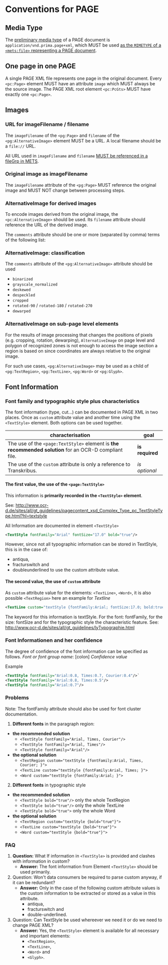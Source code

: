 # Conventions for PAGE

## Media Type

The [preliminary media type](https://github.com/OCR-D/spec/issues/33) of a PAGE
document is `application/vnd.prima.page+xml`, which MUST be used [as the `MIMETYPE` of a `<mets:file>`
representing a PAGE document](https://ocr-d.github.io/mets#media-type-for-page-xml).

## One page in one PAGE

A single PAGE XML file represents one page in the original document.
Every `<pc:Page>` element MUST have an attribute `image` which MUST always be the source image.
The PAGE XML root element `<pc:PcGts>` MUST have exactly one `<pc:Page>`.

## Images

### URL for imageFilename / filename

The `imageFilename` of the `<pg:Page>` and `filename` of the `<pg:AlternativeImage>` element MUST be a URL. A local filename should be a `file://` URL.

All URL used in `imageFilename` and `filename` [MUST be referenced in a fileGrp in METS](https://ocr-d.github.io/mets#if-in-page-then-in-mets).

### Original image as imageFilename

The `imageFilename` attribute of the `<pg:Page>` MUST reference the original image and MUST NOT change between processing steps.

### AlternativeImage for derived images

To encode images derived from the original image, the `<pc:AlternativeImage>` should be used. Its `filename` attribute should reference the URL of the derived image.

The `comments` attribute should be one or more (separated by comma) terms of the following list:

### AlternativeImage: classification

The `comments` attribute of the `<pg:AlternativeImage>` attribute should be used

  * `binarized`
  * `grayscale_normalized`
  * `deskewed`
  * `despeckled`
  * `cropped`
  * `rotated-90` / `rotated-180` / `rotated-270`
  * `dewarped`

### AlternativeImage on sub-page level elements

For the results of image processing that changes the positions of pixels (e.g. cropping, rotation, dewarping), `AlternativeImage` on page level and polygon of recognized zones is not enough to access the image section a region is based on since coordinates are always relative to the original image.

For such use cases, `<pg:AlternativeImage>` may be used as a child of `<pg:TextRegion>`, `<pg:TextLine>`, `<pg:Word>` or `<pg:Glyph>`.

## Font Information

### Font family and typographic style plus characteristics

The font information (type, cut...) can be documented in PAGE XML in two places. Once as `custom` attribute value and another time using the `<TextStyle>` element. Both options can be used together.

| characterisation |goal  |
|--|--|
| The use of the `<page:TextStyle>` element is **the recommended solution** for an OCR-D compliant file. |**is  required**  |
| The use of the `custom` attribute is only a reference to Transkribus. |*is optional*  |



#### The first value, the use of the `<page:TextStyle>`

This information is **primarily recorded in the `<TextStyle>` element**. 

See: http://www.ocr-d.de/sites/all/gt_guidelines/pagecontent_xsd_Complex_Type_pc_TextStyleType.html?hl=textstyle

All Information are documented in element `<TextStyle>`

```xml
<TextStyle fontFamily="Arial" fontSize="17.0" bold="true"/>
```

However, since not all typographic information can be stored in TextStyle, this is in the case of:
- antiqua,
- fracturswitch and
- doubleunderlined
to use the custom attribute value.

#### The  second value, the use of ``custom`` attribute

As `custom` attribute value for the elements: `<TextLine>`, `<Word>`, it is also possible  `<TextRegion>`
here an example for *Textline*

```xml
<TextLine custom="textStyle {fontFamily:Arial; fontSize:17.0; bold:true;}">
```

The keyword for this information is textStyle. For the font: fontFamily, for the size: fontSize and for the typographic style the characteristic feature. 
See: http://www.ocr-d.de/sites/all/gt_guidelines/lyTypographie.html

### Font Informationen and her confidence

The degree of confidence of the font information can be specified as follows.
*Font or font group name*: [colon] *Confidence value*

Example

```xml
<TextStyle fontFamily="Arial:0.8, Times:0.7, Courier:0.4"/>`
<TextStyle fontFamily="Arial:0.8, Times:0.5"/>
<TextStyle fontFamily="Arial:0.7"/>

```

### Problems
Note: The fontFamily attribute should also be used for font cluster documentation.

1. **Different fonts** in the paragraph region:
  - **the recommended solution**
      -  `<TextStyle fontFamily="Arial, Times, Courier"/>`
      -  `<TextStyle fontFamily="Arial, Times"/>`
      -  `<TextStyle fontFamily="Arial"/>`
  - **the optional solution**
      - `<TextRegion custom="textStyle {fontFamily:Arial, Times, Courier; }">`
      -  `<TextLine custom="textStyle {fontFamily:Arial, Times; }">`
      -  `<Word custom="textStyle {fontFamily:Arial; }">`

2. **Different fonts** in typographic style 
  - **the recommended solution**  
       -  `<TextStyle bold="true"/>` only the whole TextRegion
       -  `<TextStyle bold="true"/>` only the whole TextLine
       -  `<TextStyle bold="true">` only the whole Word
  - **the optional solution**
       - `<TextRegion custom="textStyle {bold="true"}">`
       - `<TextLine custom="textStyle {bold="true"}">`
       - `<Word custom="textStyle {bold="true"}">`
       




### FAQ

1. **Question:** What If information in `<TextStyle>` is provided and clashes with information in custom?
   - **Answer:** The font information from Element `<TextStyle>` should be used primarily.
2. Question: Won't data consumers be required to parse custom anyway, if it can be redundant?
   - **Answer:** Only in the case of the following custom attribute values is the custom information to be extracted or stored as a value in this attribute.
      - antiqua,
      - fracturswitch and
      - double-underlined.
3. Question: Can TextStyle be used whereever we need it or do we need to change PAGE XML?
   - **Answer:** Yes, the `<TextStyle>` element is available for all necessary and important elements: 
      -  `<TextRegion>`, 
      -  `<TextLine>`, 
      -  `<Word>` and 
      -  `<Glyph>`.
